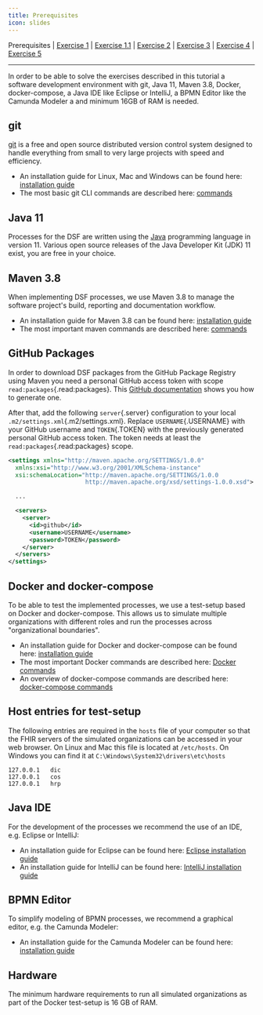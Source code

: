 ```yaml
---
title: Prerequisites
icon: slides
---
```

 Prerequisites | [Exercise 1](exercise1-simpleProcess.md) | [Exercise 1.1](exercise11-processDebugging.md) | [Exercise 2](exercise2-inputParameters.md) | [Exercise 3](exercise3-messageEvents.md) | [Exercise 4](exercise4-exclusiveGateways.md) | [Exercise 5](exercise5-eventBasedGateways.md)

---

In order to be able to solve the exercises described in this tutorial a software development environment with git, Java 11, Maven 3.8, Docker, docker-compose, a Java IDE like Eclipse or IntelliJ, a BPMN Editor like the Camunda Modeler a and minimum 16GB of RAM is needed.

## git
[git](https://git-scm.com/) is a free and open source distributed version control system designed to handle everything from small to very large projects with speed and efficiency.

- An installation guide for Linux, Mac and Windows can be found here: [installation guide](https://git-scm.com/book/en/v2/Getting-Started-Installing-Git)
- The most basic git CLI commands are described here: [commands](https://git-scm.com/book/en/v2/Git-Basics-Getting-a-Git-Repository)

## Java 11
Processes for the DSF are written using the [Java](https://www.java.com/de/) programming language in version 11. Various open source releases of the Java Developer Kit (JDK) 11 exist, you are free in your choice.

## Maven 3.8
When implementing DSF processes, we use Maven 3.8 to manage the software project's build, reporting and documentation workflow.

- An installation guide for Maven 3.8 can be found here: [installation guide](https://maven.apache.org/install.html)
- The most important maven commands are described here: [commands](https://maven.apache.org/guides/getting-started/maven-in-five-minutes.html)

## GitHub Packages
In order to download DSF packages from the GitHub Package Registry using Maven you need a personal GitHub access token with scope `read:packages`{.read:packages}. This [GitHub documentation](https://docs.github.com/en/authentication/keeping-your-account-and-data-secure/creating-a-personal-access-token) shows you how to generate one.

After that, add the following `server`{.server} configuration to your local `.m2/settings.xml`{.m2/settings.xml}. Replace `USERNAME`{.USERNAME} with your GitHub username and `TOKEN`{.TOKEN} with the previously generated personal GitHub access token. The token needs at least the `read:packages`{.read:packages} scope.

```xml
<settings xmlns="http://maven.apache.org/SETTINGS/1.0.0"
  xmlns:xsi="http://www.w3.org/2001/XMLSchema-instance"
  xsi:schemaLocation="http://maven.apache.org/SETTINGS/1.0.0
                      http://maven.apache.org/xsd/settings-1.0.0.xsd">

  ...

  <servers>
    <server>
      <id>github</id>
      <username>USERNAME</username>
      <password>TOKEN</password>
    </server>
  </servers>
</settings>
```

## Docker and docker-compose
To be able to test the implemented processes, we use a test-setup based on Docker and docker-compose. This allows us to simulate multiple organizations with different roles and run the processes across "organizational boundaries".

- An installation guide for Docker and docker-compose can be found here: [installation guide](https://docs.docker.com/get-docker/)
- The most important Docker commands are described here: [Docker commands](https://docs.docker.com/engine/reference/run/)
- An overview of docker-compose commands are described here: [docker-compose commands](https://docs.docker.com/compose/reference/)

## Host entries for test-setup
The following entries are required in the `hosts` file of your computer so that the FHIR servers of the simulated organizations can be accessed in your web browser. On Linux and Mac this file is located at `/etc/hosts`. On Windows you can find it at `C:\Windows\System32\drivers\etc\hosts`

```
127.0.0.1	dic
127.0.0.1	cos
127.0.0.1	hrp
```

## Java IDE
For the development of the processes we recommend the use of an IDE, e.g. Eclipse or IntelliJ:

- An installation guide for Eclipse can be found here: [Eclipse installation guide](https://wiki.eclipse.org/Eclipse/Installation)
- An installation guide for IntelliJ can be found here: [IntelliJ installation guide](https://www.jetbrains.com/help/idea/installation-guide.html)

## BPMN Editor
To simplify modeling of BPMN processes, we recommend a graphical editor, e.g. the Camunda Modeler:

- An installation guide for the Camunda Modeler can be found here: [installation guide](https://camunda.com/de/download/modeler/)

## Hardware
The minimum hardware requirements to run all simulated organizations as part of the Docker test-setup is 16 GB of RAM.
